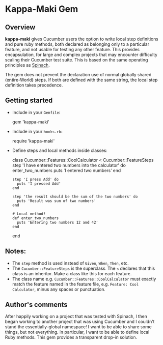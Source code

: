 # Kappa-Maki Gem

## Overview

**kappa-maki** gives Cucumber users the option to write local step definitions and pure ruby methods, both declared as belonging only to a particular feature, and not usable for testing any other feature. This provides encapsulation, for large and complex projects that may encounter difficulty scaling their Cucumber test suite. This is based on the same operating principles as [Spinach](http://codegram.github.io/spinach/).

The gem does not prevent the declaration use of normal globally shared (entire-World) steps. If both are defined with the same string, the local step definition takes precedence.

## Getting started

* Include in your `Gemfile`:

    gem 'kappa-maki'

* Include in your `hooks.rb`:

    require 'kappa-maki'

* Define steps and local methods inside classes:

    class Cucumber::Features::CoolCalculator < Cucumber::FeatureSteps
      step 'I have entered two numbers into the calculator' do
        enter_two_numbers
        puts 'I entered two numbers'
      end

      step 'I press Add' do
        puts 'I pressed Add'
      end

      step 'the result should be the sum of the two numbers' do
        puts 'Result was sum of two numbers'
      end

      # Local method!
      def enter_two_numbers
        puts 'Entering two numbers 12 and 42'
      end
    end


## Notes:

* The `step` method is used instead of `Given`, `When`, `Then`, etc.
* The `Cucumber::FeatureSteps` is the superclass. The `<` declares that this class is an inheritor. Make a class like this for each feature.
* The class name e.g. `Cucumber::Features::CoolCalculator` must exactly match the feature named in the feature file, e.g. `Feature: Cool Calculator`, minus any spaces or punctuation.

## Author's comments

After happily working on a project that was tested with Spinach, I then began working to another project that was using Cucumber and I couldn't stand the essentially-global namespace! I want to be able to share some things, but not everything. In particular, I want to be able to define local Ruby methods. This gem provides a transparent drop-in solution.

